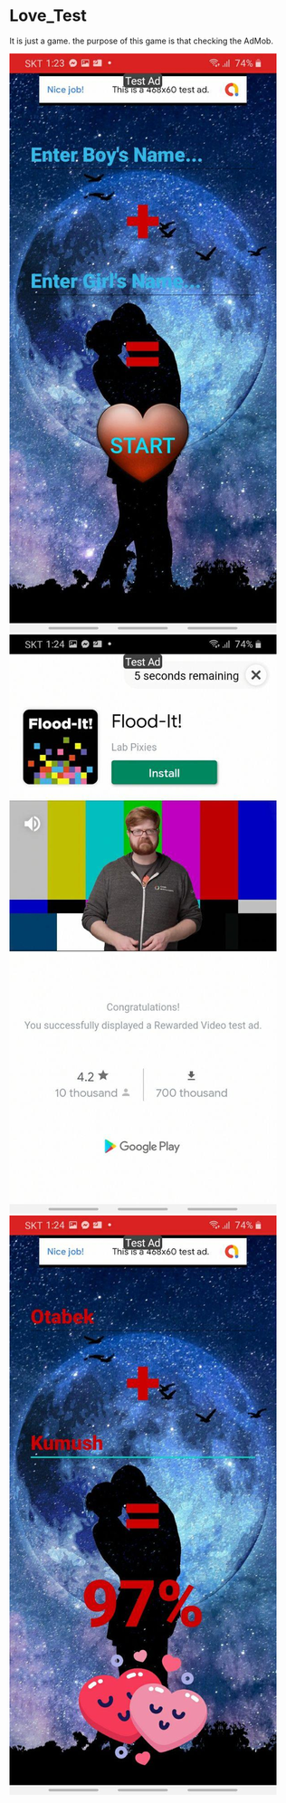 # Love_Test
It is just a game. the purpose of this game is that checking the AdMob.

![main](https://github.com/Otabek0626/Love_Test/blob/main/main.jpg?raw=true)
![video ad](https://github.com/Otabek0626/Love_Test/blob/main/rewarded_ad.jpg?raw=true)
![final](https://github.com/Otabek0626/Love_Test/blob/main/final.jpg?raw=true)
